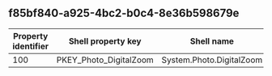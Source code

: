 ## f85bf840-a925-4bc2-b0c4-8e36b598679e

Property identifier | Shell property key | Shell name | Alias
--- | --- | --- | ---
100 | PKEY_Photo_DigitalZoom | System.Photo.DigitalZoom | 

